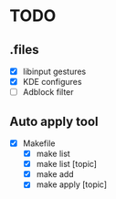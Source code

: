 # TODO

## .files

- [x] libinput gestures
- [x] KDE configures
- [ ] Adblock filter

## Auto apply tool

- [x] Makefile
  - [x] make list
  - [x] make list [topic]
  - [x] make add
  - [x] make apply [topic]